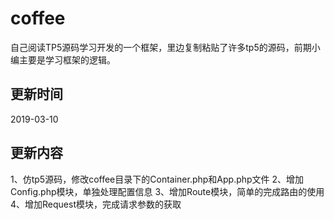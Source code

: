 # coffee
自己阅读TP5源码学习开发的一个框架，里边复制粘贴了许多tp5的源码，前期小编主要是学习框架的逻辑。

## 更新时间
2019-03-10

## 更新内容
1、仿tp5源码，修改coffee目录下的Container.php和App.php文件
2、增加Config.php模块，单独处理配置信息
3、增加Route模块，简单的完成路由的使用
4、增加Request模块，完成请求参数的获取
